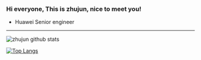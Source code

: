 ### Hi everyone, This is zhujun, nice to meet you! 

- Huawei Senior engineer

---

![zhujun github stats](https://github-readme-stats.vercel.app/api?username=zhujunxxxxx&show_icons=true&theme=vue) 

[![Top Langs](https://github-readme-stats.vercel.app/api/top-langs/?username=zhujunxxxxx&layout=compact)](https://github.com/anuraghazra/github-readme-stats)

